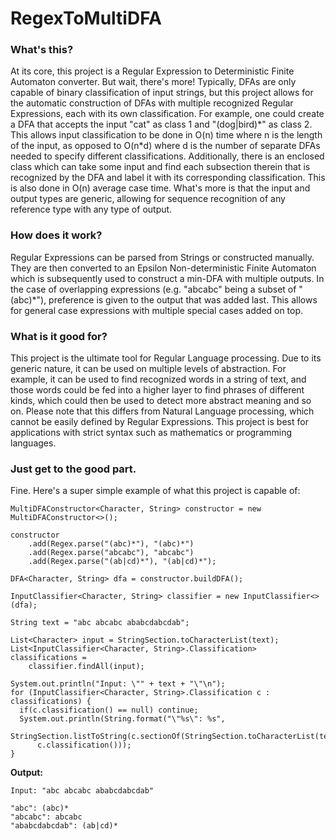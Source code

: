 # RegexToMultiDFA
### What's this?
At its core, this project is a Regular Expression to Deterministic Finite Automaton converter. But wait, there's more! Typically, DFAs are only capable of binary classification of input strings, but this project allows for the automatic construction of DFAs with multiple recognized Regular Expressions, each with its own classification. For example, one could create a DFA that accepts the input "cat" as class 1 and "(dog|bird)\*" as class 2. This allows input classification to be done in O(n) time where n is the length of the input, as opposed to O(n*d) where d is the number of separate DFAs needed to specify different classifications. Additionally, there is an enclosed class which can take some input and find each subsection therein that is recognized by the DFA and label it with its corresponding classification. This is also done in O(n) average case time. What's more is that the input and output types are generic, allowing for sequence recognition of any reference type with any type of output.
### How does it work?
Regular Expressions can be parsed from Strings or constructed manually. They are then converted to an Epsilon Non-deterministic Finite Automaton which is subsequently used to construct a min-DFA with multiple outputs. In the case of overlapping expressions (e.g. "abcabc" being a subset of "(abc)*"), preference is given to the output that was added last. This allows for general case expressions with multiple special cases added on top.
### What is it good for?
This project is the ultimate tool for Regular Language processing. Due to its generic nature, it can be used on multiple levels of abstraction. For example, it can be used to find recognized words in a string of text, and those words could be fed into a higher layer to find phrases of different kinds, which could then be used to detect more abstract meaning and so on. Please note that this differs from Natural Language processing, which cannot be easily defined by Regular Expressions. This project is best for applications with strict syntax such as mathematics or programming languages.
### Just get to the good part.
Fine. Here's a super simple example of what this project is capable of:
~~~
MultiDFAConstructor<Character, String> constructor = new MultiDFAConstructor<>();

constructor
    .add(Regex.parse("(abc)*"), "(abc)*")
    .add(Regex.parse("abcabc"), "abcabc")
    .add(Regex.parse("(ab|cd)*"), "(ab|cd)*");
    
DFA<Character, String> dfa = constructor.buildDFA();

InputClassifier<Character, String> classifier = new InputClassifier<>(dfa);

String text = "abc abcabc ababcdabcdab";

List<Character> input = StringSection.toCharacterList(text);
List<InputClassifier<Character, String>.Classification> classifications =
    classifier.findAll(input);

System.out.println("Input: \"" + text + "\"\n");
for (InputClassifier<Character, String>.Classification c : classifications) {
  if(c.classification() == null) continue;
  System.out.println(String.format("\"%s\": %s",
      StringSection.listToString(c.sectionOf(StringSection.toCharacterList(text))),
      c.classification()));
}
~~~
**Output:**
~~~
Input: "abc abcabc ababcdabcdab"

"abc": (abc)*
"abcabc": abcabc
"ababcdabcdab": (ab|cd)*
~~~
